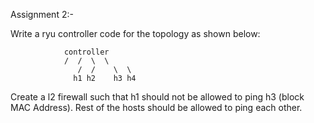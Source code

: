 Assignment 2:-

Write a ryu controller code for the topology as shown below:	

				controller
				/  /  \  \
			       /  /    \  \
			      h1 h2    h3 h4
Create a l2 firewall such that h1 should not be allowed to ping h3 (block MAC Address). 
Rest of the hosts should be allowed to ping each other.
